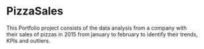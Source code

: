 # PizzaSales
This Portfolio project consists of the data analysis from a company with their sales of pizzas in 2015 from january to february to identify their trends, KPIs and outliers.
